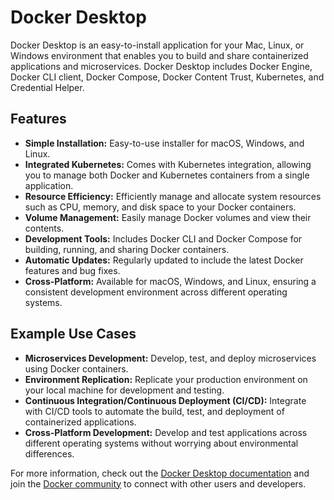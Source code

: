 # Docker Desktop

Docker Desktop is an easy-to-install application for your Mac, Linux, or Windows environment that enables you to build and share containerized applications and microservices. Docker Desktop includes Docker Engine, Docker CLI client, Docker Compose, Docker Content Trust, Kubernetes, and Credential Helper.

## Features

- **Simple Installation:** Easy-to-use installer for macOS, Windows, and Linux.
- **Integrated Kubernetes:** Comes with Kubernetes integration, allowing you to manage both Docker and Kubernetes containers from a single application.
- **Resource Efficiency:** Efficiently manage and allocate system resources such as CPU, memory, and disk space to your Docker containers.
- **Volume Management:** Easily manage Docker volumes and view their contents.
- **Development Tools:** Includes Docker CLI and Docker Compose for building, running, and sharing Docker containers.
- **Automatic Updates:** Regularly updated to include the latest Docker features and bug fixes.
- **Cross-Platform:** Available for macOS, Windows, and Linux, ensuring a consistent development environment across different operating systems.

## Example Use Cases

- **Microservices Development:** Develop, test, and deploy microservices using Docker containers.
- **Environment Replication:** Replicate your production environment on your local machine for development and testing.
- **Continuous Integration/Continuous Deployment (CI/CD):** Integrate with CI/CD tools to automate the build, test, and deployment of containerized applications.
- **Cross-Platform Development:** Develop and test applications across different operating systems without worrying about environmental differences.

For more information, check out the [Docker Desktop documentation](https://docs.docker.com/desktop/) and join the [Docker community](https://forums.docker.com/) to connect with other users and developers.

